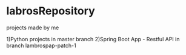 # labrosRepository
projects made by me

1)Python projects in master branch
2)Spring Boot App - Restful API in branch lambrospap-patch-1

